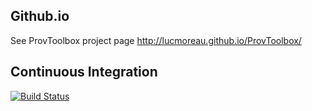 Github.io
----------

See ProvToolbox project page http://lucmoreau.github.io/ProvToolbox/


Continuous Integration
----------------------

[![Build Status](https://travis-ci.org/lucmoreau/ProvToolbox.svg)](https://travis-ci.org/lucmoreau/ProvToolbox)



